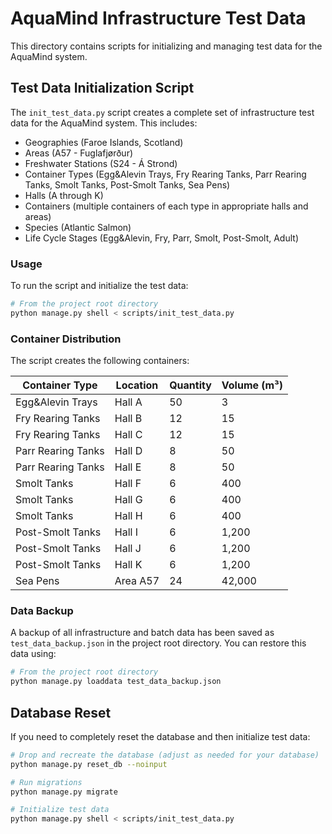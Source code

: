 # AquaMind Infrastructure Test Data

This directory contains scripts for initializing and managing test data for the AquaMind system.

## Test Data Initialization Script

The `init_test_data.py` script creates a complete set of infrastructure test data for the AquaMind system. This includes:

- Geographies (Faroe Islands, Scotland)
- Areas (A57 - Fuglafjørður)
- Freshwater Stations (S24 - Á Strond)
- Container Types (Egg&Alevin Trays, Fry Rearing Tanks, Parr Rearing Tanks, Smolt Tanks, Post-Smolt Tanks, Sea Pens)
- Halls (A through K)
- Containers (multiple containers of each type in appropriate halls and areas)
- Species (Atlantic Salmon)
- Life Cycle Stages (Egg&Alevin, Fry, Parr, Smolt, Post-Smolt, Adult)

### Usage

To run the script and initialize the test data:

```bash
# From the project root directory
python manage.py shell < scripts/init_test_data.py
```

### Container Distribution

The script creates the following containers:

| Container Type | Location | Quantity | Volume (m³) |
|----------------|----------|----------|-------------|
| Egg&Alevin Trays | Hall A | 50 | 3 |
| Fry Rearing Tanks | Hall B | 12 | 15 |
| Fry Rearing Tanks | Hall C | 12 | 15 |
| Parr Rearing Tanks | Hall D | 8 | 50 |
| Parr Rearing Tanks | Hall E | 8 | 50 |
| Smolt Tanks | Hall F | 6 | 400 |
| Smolt Tanks | Hall G | 6 | 400 |
| Smolt Tanks | Hall H | 6 | 400 |
| Post-Smolt Tanks | Hall I | 6 | 1,200 |
| Post-Smolt Tanks | Hall J | 6 | 1,200 |
| Post-Smolt Tanks | Hall K | 6 | 1,200 |
| Sea Pens | Area A57 | 24 | 42,000 |

### Data Backup

A backup of all infrastructure and batch data has been saved as `test_data_backup.json` in the project root directory. You can restore this data using:

```bash
# From the project root directory
python manage.py loaddata test_data_backup.json
```

## Database Reset

If you need to completely reset the database and then initialize test data:

```bash
# Drop and recreate the database (adjust as needed for your database)
python manage.py reset_db --noinput

# Run migrations
python manage.py migrate

# Initialize test data
python manage.py shell < scripts/init_test_data.py
```
